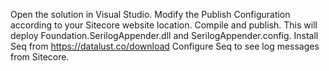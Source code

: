 Open the solution in Visual Studio.
Modify the Publish Configuration according to your Sitecore website location.
Compile and publish.
This will deploy Foundation.SerilogAppender.dll and SerilogAppender.config.
Install Seq from https://datalust.co/download
Configure Seq to see log messages from Sitecore.

